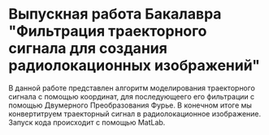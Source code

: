 # Выпускная работа Бакалавра "Фильтрация траекторного сигнала для создания радиолокационных изображений"

В данной работе представлен алгоритм моделирования траекторного сигнала с помощью координат, для последующеего его фильтрации с помощью Двумерного Преобразования Фурье. В конечном итоге мы конвертитруем траекторный сигнал в радиолокационное изображение. Запуск кода происходит с помощью MatLab.
